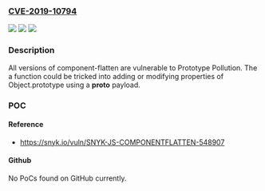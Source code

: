 ### [CVE-2019-10794](https://cve.mitre.org/cgi-bin/cvename.cgi?name=CVE-2019-10794)
![](https://img.shields.io/static/v1?label=Product&message=component-flatten&color=blue)
![](https://img.shields.io/static/v1?label=Version&message=n%2Fa&color=blue)
![](https://img.shields.io/static/v1?label=Vulnerability&message=Prototype%20Pollution&color=brighgreen)

### Description

All versions of component-flatten are vulnerable to Prototype Pollution. The a function could be tricked into adding or modifying properties of Object.prototype using a __proto__ payload.

### POC

#### Reference
- https://snyk.io/vuln/SNYK-JS-COMPONENTFLATTEN-548907

#### Github
No PoCs found on GitHub currently.

